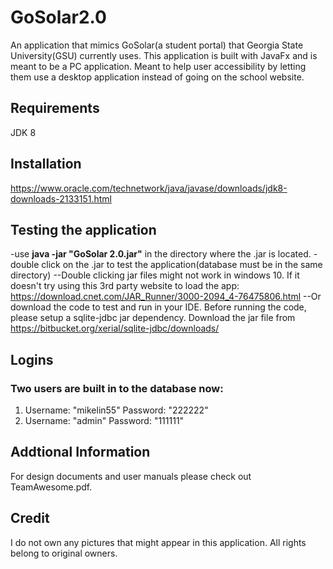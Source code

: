 # GoSolar2.0

An application that mimics GoSolar(a student portal) that Georgia State University(GSU) currently uses. This application is built 
with JavaFx and is meant to be a PC application. Meant to help user accessibility by letting them use a desktop application instead
of going on the school website. 

## Requirements
JDK 8

## Installation
https://www.oracle.com/technetwork/java/javase/downloads/jdk8-downloads-2133151.html

## Testing the application
-use **java -jar "GoSolar 2.0.jar"** in the directory where the .jar is located.
-double click on the .jar to test the application(database must be in the same directory)
    --Double clicking jar files might not work in windows 10. If it doesn't try using this 3rd party website to load the app:
    https://download.cnet.com/JAR_Runner/3000-2094_4-76475806.html
--Or download the code to test and run in your IDE. Before running the code, please setup a sqlite-jdbc jar dependency. Download the jar file from https://bitbucket.org/xerial/sqlite-jdbc/downloads/

## Logins
### Two users are built in to the database now:
1. Username: "mikelin55" Password: "222222"
2. Username: "admin" Password: "111111"

## Addtional Information
For design documents and user manuals please check out TeamAwesome.pdf.

## Credit
I do not own any pictures that might appear in this application. All rights belong to original owners. 
